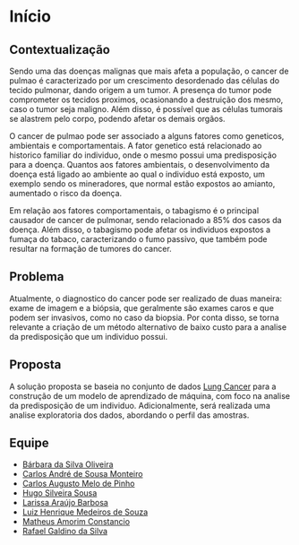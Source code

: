 # Início

## Contextualização

Sendo uma das doenças malignas que mais afeta a população, o cancer de pulmao é
caracterizado por um crescimento desordenado das células do tecido pulmonar, dando
origem a um tumor. A presença do tumor pode comprometer os tecidos proximos, ocasionando a
destruição dos mesmo, caso o tumor seja maligno. Além disso, é possível que as células tumorais se alastrem pelo corpo, podendo afetar os demais orgãos.

O cancer de pulmao pode ser associado a alguns fatores como geneticos, ambientais e comportamentais. A fator genetico está relacionado ao historico familiar do individuo, onde o mesmo possui uma predisposição para a doença. Quantos aos fatores ambientais, o desenvolvimento da doença está ligado ao ambiente ao qual o individuo está exposto, um exemplo sendo os mineradores, que normal estão expostos ao amianto, aumentado o risco da doença.

Em relação aos fatores comportamentais, o tabagismo é o principal causador de cancer de pulmonar, sendo relacionado a 85% dos casos da doença. Além disso, o tabagismo pode afetar os individuos expostos a fumaça do tabaco, caracterizando o fumo passivo, que também pode resultar na formação de tumores do cancer.

## Problema

Atualmente, o diagnostico do cancer pode ser realizado de duas maneira: exame de imagem e a biópsia, que geralmente são exames caros e que podem ser invasivos, como no caso da biopsia. Por conta disso, se torna relevante a criação de um método alternativo de baixo custo para a analise da predisposição que um individuo possui.

## Proposta

A solução proposta se baseia no conjunto de dados [Lung Cancer](https://www.kaggle.com/datasets/nancyalaswad90/lung-cancer) para a construção de um modelo de aprendizado de máquina, com foco na analise da predisposição de um individuo. Adicionalmente, será realizada uma analise exploratoria dos dados, abordando o perfil das amostras.

## Equipe

 - [Bárbara da Silva Oliveira](https://github.com/barbaraoliveira1415)
 - [Carlos André de Sousa Monteiro](https://github.com/CarlosAndre1977)
 - [Carlos Augusto Melo de Pinho](https://github.com/augustocarrlos10)
 - [Hugo Silveira Sousa](https://github.com/hugosousa111)
 - [Larissa Araújo Barbosa](https://github.com/Larissaab)
 - [Luiz Henrique Medeiros de Souza](https://github.com/Luizrev)
 - [Matheus Amorim Constancio](https://github.com/math-ac)
 - [Rafael Galdino da Silva](https://github.com/rafaelsilva81)